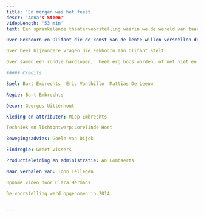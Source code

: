 ```yaml
---
title: 'En morgen was het feest'
descr: 'Anna's Steen'
videoLength: '53 min'
text: Een sprankelende theatervoorstelling waarin we de wereld van taart, beukennoten en eindeloos feesten op een beeldrijke en muzikale wijze tot leven brengen.   Stuk voor stuk pareltjes van verhalen van Toon Tellegen met een filosofische insteek en ongewone denkpistes en hersenkronkels, met zorg uitgezocht voor kinderen vanaf 5 jaar.

Over Eekhoorn en Olifant die de komst van de lente willen versnellen door haar een brief te schrijven:

Over heel bijzondere vragen die Eekhoorn aan Olifant stelt.

Over samen een rondje hardlopen,  heel erg boos worden… of net niet en over niet  naar taart verlangen, maar uiteindelijk toch heerlijk feest vieren.

##### Credits

Spel: Bart Embrechts  Eric Vanthillo  Mattias De Leeuw

Regie: Bart Embrechts

Decor: Georges Uittenhout

Kleding en attributen: Miep Embrechts

Techniek en lichtontwerp:Lorelinde Hoet

Bewegingsadvies: Goele van Dijck

Eindregie: Greet Vissers

Productieleiding en administratie: An Lombaerts

Naar verhalen van: Toon Tellegen

Opname video door Clara Hermans

De voorstelling werd opgenomen in 2014

‍
---
```

